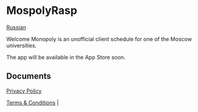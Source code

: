 # MospolyRasp

[Russian](./..) 

Welcome Monopoly is an unofficial client schedule for one of the Moscow universities.

The app will be available in the App Store soon.

## Documents

[Privacy Policy](./legal/privacy-policy.md)

[Terms & Conditions](./legal/usage-agreement.md) |